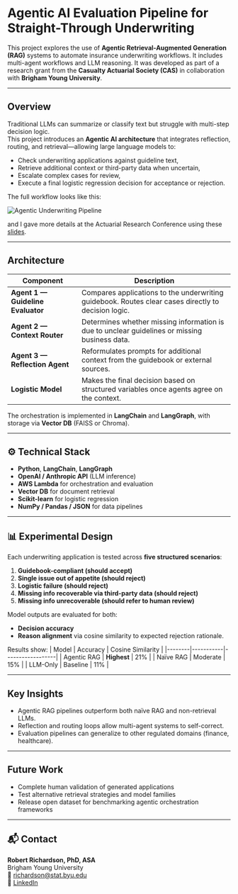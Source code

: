 #  Agentic AI Evaluation Pipeline for Straight-Through Underwriting

This project explores the use of **Agentic Retrieval-Augmented Generation (RAG)** systems to automate insurance underwriting workflows.  It includes multi-agent workflows and LLM reasoning.
It was developed as part of a research grant from the **Casualty Actuarial Society (CAS)** in collaboration with **Brigham Young University**.

---

## Overview
Traditional LLMs can summarize or classify text but struggle with multi-step decision logic.  
This project introduces an **Agentic AI architecture** that integrates reflection, routing, and retrieval—allowing large language models to:
- Check underwriting applications against guideline text,
- Retrieve additional context or third-party data when uncertain,
- Escalate complex cases for review,
- Execute a final logistic regression decision for acceptance or rejection.

 The full workflow looks like this:
 

![Agentic Underwriting Pipeline](./images/underwriting_pipeline.png)

and I gave more details at the Actuarial Research Conference using these [slides](./ARC2025_Robert_Richardson.pdf).

---

##  Architecture

| Component | Description |
|------------|--------------|
| **Agent 1 — Guideline Evaluator** | Compares applications to the underwriting guidebook. Routes clear cases directly to decision logic. |
| **Agent 2 — Context Router** | Determines whether missing information is due to unclear guidelines or missing business data. |
| **Agent 3 — Reflection Agent** | Reformulates prompts for additional context from the guidebook or external sources. |
| **Logistic Model** | Makes the final decision based on structured variables once agents agree on the context. |

The orchestration is implemented in **LangChain** and **LangGraph**, with storage via **Vector DB** (FAISS or Chroma).

---

## ⚙️ Technical Stack
- **Python**, **LangChain**, **LangGraph**
- **OpenAI / Anthropic API** (LLM inference)
- **AWS Lambda** for orchestration and evaluation
- **Vector DB** for document retrieval
- **Scikit-learn** for logistic regression
- **NumPy / Pandas / JSON** for data pipelines

---

## 📊 Experimental Design

Each underwriting application is tested across **five structured scenarios**:
1.  **Guidebook-compliant (should accept)**
2.  **Single issue out of appetite (should reject)**
3.  **Logistic failure (should reject)**
4.  **Missing info recoverable via third-party data (should reject)**
5.  **Missing info unrecoverable (should refer to human review)**

Model outputs are evaluated for both:
- **Decision accuracy**
- **Reason alignment** via cosine similarity to expected rejection rationale.

Results show:
| Model | Accuracy | Cosine Similarity |
|--------|-----------|------------------|
| Agentic RAG | **Highest** | 21% |
| Naïve RAG | Moderate | 15% |
| LLM-Only | Baseline | 11% |

---

##  Key Insights
- Agentic RAG pipelines outperform both naïve RAG and non-retrieval LLMs.
- Reflection and routing loops allow multi-agent systems to self-correct.
- Evaluation pipelines can generalize to other regulated domains (finance, healthcare).

---

##  Future Work
- Complete human validation of generated applications  
- Test alternative retrieval strategies and model families  
- Release open dataset for benchmarking agentic orchestration frameworks  

---



## 📬 Contact
**Robert Richardson, PhD, ASA**  
Brigham Young University  
📧 [richardson@stat.byu.edu](mailto:richardson@stat.byu.edu)  
🔗 [LinkedIn](https://www.linkedin.com/in/robert-richardson-a0597a174/)

